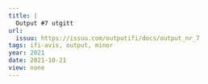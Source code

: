 ```yaml
---
title: |
  Output #7 utgitt
url:
  issuu: https://issuu.com/outputifi/docs/output_nr_7
tags: ifi-avis, output, minor
year: 2021
date: 2021-10-21
view: none
---
```

